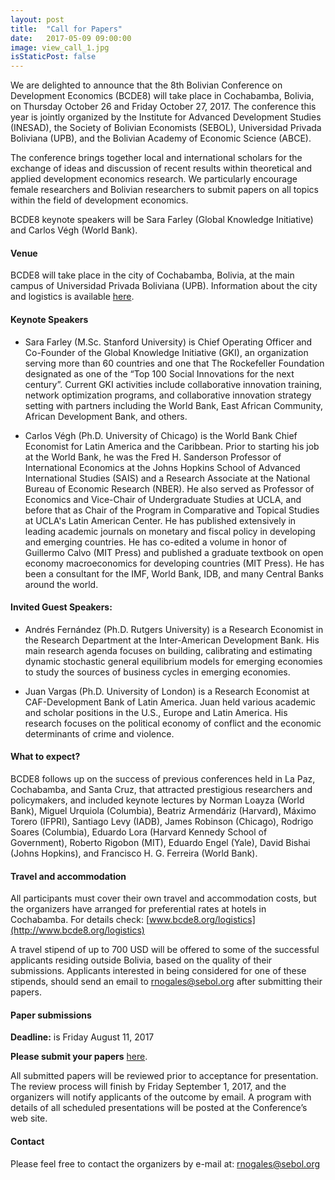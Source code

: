 ```yaml
---
layout: post
title:  "Call for Papers"
date:   2017-05-09 09:00:00
image: view_call_1.jpg
isStaticPost: false
---
```

We are delighted to announce that the 8th Bolivian Conference on Development Economics (BCDE8) will take place in Cochabamba, Bolivia, on Thursday October 26 and Friday October 27, 2017. The conference this year is jointly organized by the Institute for Advanced Development Studies (INESAD), the Society of Bolivian Economists (SEBOL), Universidad Privada Boliviana (UPB), and the Bolivian Academy of Economic Science (ABCE).

The conference brings together local and international scholars for the exchange of ideas and discussion of recent results within theoretical and applied development economics research. We particularly encourage female researchers and Bolivian researchers to submit papers on all topics within the field of development economics.

BCDE8 keynote speakers will be Sara Farley (Global Knowledge Initiative) and Carlos Végh (World Bank).

#### Venue
BCDE8 will take place in the city of Cochabamba, Bolivia, at the main campus of Universidad Privada Boliviana (UPB).
Information about the city and logistics is available [here](/logistics).  

#### Keynote Speakers

* Sara Farley (M.Sc. Stanford University) is Chief Operating Officer and Co-Founder of the Global Knowledge Initiative (GKI), an organization serving more than 60 countries and one that The Rockefeller Foundation designated as one of the “Top 100 Social Innovations for the next century”. Current GKI activities include collaborative innovation training, network optimization programs, and collaborative innovation strategy setting with partners including the World Bank, East African Community, African Development Bank, and others.

* Carlos Végh (Ph.D. University of Chicago) is the World Bank Chief Economist for Latin America and the Caribbean. Prior to starting his job at the World Bank, he was the Fred H. Sanderson Professor of International Economics at the Johns Hopkins School of Advanced International Studies (SAIS) and a Research Associate at the National Bureau of Economic Research (NBER). He also served as Professor of Economics and Vice-Chair of Undergraduate Studies at UCLA, and before that as Chair of the Program in Comparative and Topical Studies at UCLA's Latin American Center. He has published extensively in leading academic journals on monetary and fiscal policy in developing and emerging countries. He has co-edited a volume in honor of Guillermo Calvo (MIT Press) and  published a graduate textbook on open economy macroeconomics for developing countries (MIT Press). He has been a consultant for the IMF, World Bank, IDB, and many Central Banks around the world.

#### Invited Guest Speakers:

* Andrés Fernández (Ph.D. Rutgers University) is a Research Economist in the Research Department at the Inter-American Development Bank. His main research agenda focuses on building, calibrating and estimating dynamic stochastic general equilibrium models for emerging economies to  study the sources of business cycles in emerging economies.

* Juan Vargas (Ph.D. University of London) is a Research Economist at CAF-Development Bank of Latin America. Juan held various academic and scholar positions in the U.S., Europe and Latin America. His research focuses on the political economy of conflict and the economic determinants of crime and violence.

#### What to expect?

BCDE8 follows up on the success of previous conferences held in La Paz, Cochabamba, and Santa Cruz, that attracted prestigious researchers and policymakers, and included keynote lectures by Norman Loayza (World Bank), Miguel Urquiola (Columbia), Beatriz Armendáriz (Harvard), Máximo Torero (IFPRI), Santiago Levy (IADB), James Robinson (Chicago), Rodrigo Soares (Columbia), Eduardo Lora (Harvard Kennedy School of Government), Roberto Rigobon (MIT), Eduardo Engel (Yale), David Bishai (Johns Hopkins), and Francisco H. G. Ferreira (World Bank).


#### Travel and accommodation

 All participants must cover their own travel and accommodation costs, but the organizers have arranged for preferential rates at hotels in Cochabamba. For details check: [www.bcde8.org/logistics](http://www.bcde8.org/logistics)

 A travel stipend of up to 700 USD will be offered to some of the successful applicants residing outside Bolivia, based on the quality of their submissions. Applicants interested in being considered for one of these stipends, should send an email to [rnogales@sebol.org](mailto:rnogales@sebol.org) after submitting their papers.


#### Paper submissions
__Deadline:__ is Friday August 11, 2017

__Please submit your papers__ [here](http://bit.ly/2r6pkd0). <br/>

All submitted papers will be reviewed prior to acceptance for presentation. The review process will finish by Friday September 1, 2017, and the organizers will notify applicants of the outcome by email. A program with details of all scheduled presentations will be posted at the Conference’s web site. <br/>


#### Contact
Please feel free to contact the organizers by e-mail at: [rnogales@sebol.org](mailto:rnogales@sebol.org)

